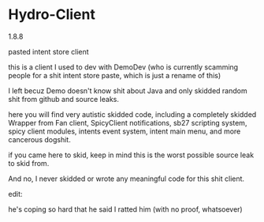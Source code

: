 # Hydro-Client

1.8.8 

pasted intent store client

this is a client I used to dev with DemoDev (who is currently scamming people for a shit intent store paste, which is just a rename of this)

I left becuz Demo doesn't know shit about Java and only skidded random shit from github and source leaks.

here you will find very autistic skidded code, including a completely skidded Wrapper from Fan client, SpicyClient notifications, sb27 scripting system, spicy client modules, intents event system, intent main menu, and more cancerous dogshit.

if you came here to skid, keep in mind this is the worst possible source leak to skid from.

And no, I never skidded or wrote any meaningful code for this shit client.


edit:

he's coping so hard that he said I ratted him (with no proof, whatsoever)

